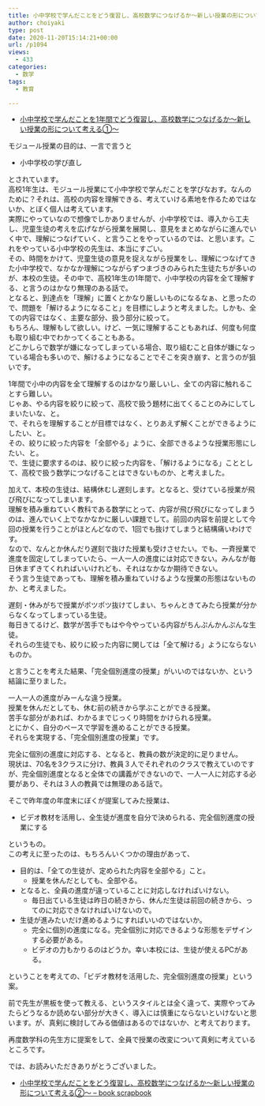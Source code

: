 ```yaml
---
title: 小中学校で学んだことをどう復習し、高校数学につなげるか〜新しい授業の形について考える②〜
author: choiyaki
type: post
date: 2020-11-20T15:14:21+00:00
url: /p1094
views:
  - 433
categories:
  - 数学
tags:
  - 教育

---
```

  * [小中学校で学んだことを1年間でどう復習し、高校数学につなげるか〜新しい授業の形について考える①〜][1]

モジュール授業の目的は、一言で言うと

  * 小中学校の学び直し

とされています。  
高校1年生は、モジュール授業にて小中学校で学んだことを学びなおす。なんのために？それは、高校の内容を理解できる、考えていける素地を作るためではないか、とぼく個人は考えています。  
実際にやっていなので想像でしかありませんが、小中学校では、導入から工夫し、児童生徒の考えを広げながら授業を展開し、意見をまとめながらに進んでいく中で、理解につなげていく、と言うことをやっているのでは、と思います。これをやっている小中学校の先生は、本当にすごい。  
その、時間をかけて、児童生徒の意見を捉えながら授業をし、理解につなげてきた小中学校で、なかなか理解につながらずつまづきのみられた生徒たちが多いのが、本校の生徒。その中で、高校1年生の1年間で、小中学校の内容を全て理解する、と言うのはかなり無理のある話で。  
となると、到達点を「理解」に置くとかなり厳しいものになるなぁ、と思ったので、問題を「解けるようになること」を目標にしようと考えました。しかも、全ての内容ではなく、主要な部分、扱う部分に絞って。  
もちろん、理解もして欲しい。けど、一気に理解することもあれば、何度も何度も取り組む中でわかってくることもある。  
どこかしらで数学が嫌になってしまっている場合、取り組むこと自体が嫌になっている場合も多いので、解けるようになることでそこを突き崩す、と言うのが狙いです。

1年間で小中の内容を全て理解するのはかなり厳しいし、全ての内容に触れることすら難しい。  
じゃあ、やる内容を絞りに絞って、高校で扱う題材に出てくることのみにしてしまいたいな、と。  
で、それらを理解することが目標ではなく、とりあえず解くことができるようにしたい、と。  
その、絞りに絞った内容を「全部やる」ように、全部できるような授業形態にしたい、と。  
で、生徒に要求するのは、絞りに絞った内容を、「解けるようになる」こととして、高校で扱う数学につなげることはできないものか、と考えました。

加えて、本校の生徒は、結構休むし遅刻します。となると、受けている授業が飛び飛びになってしまいます。  
理解を積み重ねていく教科である数学にとって、内容が飛び飛びになってしまうのは、進んでいく上でなかなかに厳しい課題でして。前回の内容を前提として今回の授業を行うことがほとんどなので、1回でも抜けてしまうと結構痛いわけです。  
なので、なんとか休んだり遅刻で抜けた授業も受けさせたい。でも、一斉授業で進度を固定してしまっていたら、一人一人の進度には対応できない。みんなが毎日休まずきてくれればいいけれども、それはなかなか期待できない。  
そう言う生徒であっても、理解を積み重ねていけるような授業の形態はないものか、と考えました。

遅刻・休みがちで授業がポツポツ抜けてしまい、ちゃんときてみたら授業が分からなくなってしまっている生徒。  
毎日きてるけど、数学が苦手でもはや今やっている内容がちんぷんかんぷんな生徒。  
それらの生徒でも、絞りに絞った内容に関しては「全て解ける」ようにならないものか。

と言うことを考えた結果、「完全個別進度の授業」がいいのではないか、という結論に至りました。

一人一人の進度がみーんな違う授業。  
授業を休んだとしても、休む前の続きから学ぶことができる授業。  
苦手な部分があれば、わかるまでじっくり時間をかけられる授業。  
とにかく、自分のペースで学習を進めることができる授業。  
それらを実現する、「完全個別進度の授業」です。

完全に個別の進度に対応する、となると、教員の数が決定的に足りません。  
現状は、70名を3クラスに分け、教員３人でそれぞれのクラスで教えていのですが、完全個別進度となると全体での講義ができないので、一人一人に対応する必要があり、それは３人の教員では無理のある話で。

そこで昨年度の年度末にぼくが提案してみた授業は、

  * ビデオ教材を活用し、全生徒が進度を自分で決められる、完全個別進度の授業にする

というもの。  
この考えに至ったのは、もちろんいくつかの理由があって、

  * 目的は、「全ての生徒が、定められた内容を全部やる」こと。 
      * 授業を休んだとしても、全部やる。
  * となると、全員の進度が違っていることに対応しなければいけない。 
      * 毎日出ている生徒は昨日の続きから、休んだ生徒は前回の続きから、ってのに対応できなければいけないので。
  * 生徒が進みたいだけ進めるようにすればいいのではないか。 
      * 完全に個別の進度になる。完全個別に対応できるような形態をデザインする必要がある。
      * ビデオの力もかりるのはどうか。幸い本校には、生徒が使えるPCがある。

ということを考えての、「ビデオ教材を活用した、完全個別進度の授業」という案。

前で先生が黒板を使って教える、というスタイルとは全く違って、実際やってみたらどうなるか読めない部分が大きく、導入には慎重にならないといけないと思います。が、真剣に検討してみる価値はあるのではないか、と考えております。

再度数学科の先生方に提案をして、全員で授業の改変について真剣に考えているところです。

では、お読みいただきありがとうございました。

  * [小中学校で学んだことをどう復習し、高校数学につなげるか〜新しい授業の形について考える②〜 &#8211; book scrapbook][2]

 [1]: https://choiyaki.com/?p=1085
 [2]: https://scrapbox.io/choiyaki-hondana/%E5%B0%8F%E4%B8%AD%E5%AD%A6%E6%A0%A1%E3%81%A7%E5%AD%A6%E3%82%93%E3%81%A0%E3%81%93%E3%81%A8%E3%82%92%E3%81%A9%E3%81%86%E5%BE%A9%E7%BF%92%E3%81%97%E3%80%81%E9%AB%98%E6%A0%A1%E6%95%B0%E5%AD%A6%E3%81%AB%E3%81%A4%E3%81%AA%E3%81%92%E3%82%8B%E3%81%8B%E3%80%9C%E6%96%B0%E3%81%97%E3%81%84%E6%8E%88%E6%A5%AD%E3%81%AE%E5%BD%A2%E3%81%AB%E3%81%A4%E3%81%84%E3%81%A6%E8%80%83%E3%81%88%E3%82%8B%E2%91%A1%E3%80%9C